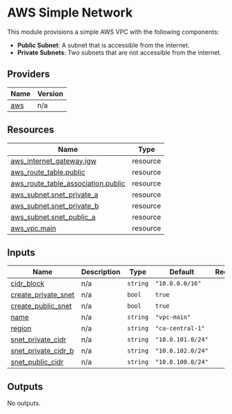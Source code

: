 # AWS Simple Network 

This module provisions a simple AWS VPC with the following components:

- **Public Subnet**: A subnet that is accessible from the internet.
- **Private Subnets**: Two subnets that are not accessible from the internet.

## Providers

| Name | Version |
|------|---------|
| <a name="provider_aws"></a> [aws](#provider\_aws) | n/a |

## Resources

| Name | Type |
|------|------|
| [aws_internet_gateway.igw](https://registry.terraform.io/providers/hashicorp/aws/latest/docs/resources/internet_gateway) | resource |
| [aws_route_table.public](https://registry.terraform.io/providers/hashicorp/aws/latest/docs/resources/route_table) | resource |
| [aws_route_table_association.public](https://registry.terraform.io/providers/hashicorp/aws/latest/docs/resources/route_table_association) | resource |
| [aws_subnet.snet_private_a](https://registry.terraform.io/providers/hashicorp/aws/latest/docs/resources/subnet) | resource |
| [aws_subnet.snet_private_b](https://registry.terraform.io/providers/hashicorp/aws/latest/docs/resources/subnet) | resource |
| [aws_subnet.snet_public_a](https://registry.terraform.io/providers/hashicorp/aws/latest/docs/resources/subnet) | resource |
| [aws_vpc.main](https://registry.terraform.io/providers/hashicorp/aws/latest/docs/resources/vpc) | resource |

## Inputs

| Name | Description | Type | Default | Required |
|------|-------------|------|---------|:--------:|
| <a name="input_cidr_block"></a> [cidr\_block](#input\_cidr\_block) | n/a | `string` | `"10.0.0.0/16"` | no |
| <a name="input_create_private_snet"></a> [create\_private\_snet](#input\_create\_private\_snet) | n/a | `bool` | `true` | no |
| <a name="input_create_public_snet"></a> [create\_public\_snet](#input\_create\_public\_snet) | n/a | `bool` | `true` | no |
| <a name="input_name"></a> [name](#input\_name) | n/a | `string` | `"vpc-main"` | no |
| <a name="input_region"></a> [region](#input\_region) | n/a | `string` | `"ca-central-1"` | no |
| <a name="input_snet_private_cidr"></a> [snet\_private\_cidr](#input\_snet\_private\_cidr) | n/a | `string` | `"10.0.101.0/24"` | no |
| <a name="input_snet_private_cidr_b"></a> [snet\_private\_cidr\_b](#input\_snet\_private\_cidr\_b) | n/a | `string` | `"10.0.102.0/24"` | no |
| <a name="input_snet_public_cidr"></a> [snet\_public\_cidr](#input\_snet\_public\_cidr) | n/a | `string` | `"10.0.100.0/24"` | no |

## Outputs

No outputs.
